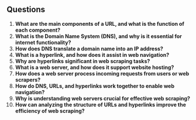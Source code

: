 ## Questions
1. **What are the main components of a URL, and what is the function of each component?**  
2. **What is the Domain Name System (DNS), and why is it essential for internet functionality?**  
3. **How does DNS translate a domain name into an IP address?**  
4. **What is a hyperlink, and how does it assist in web navigation?**  
5. **Why are hyperlinks significant in web scraping tasks?**  
6. **What is a web server, and how does it support website hosting?**  
7. **How does a web server process incoming requests from users or web scrapers?**  
8. **How do DNS, URLs, and hyperlinks work together to enable web navigation?**  
9. **Why is understanding web servers crucial for effective web scraping?**  
10. **How can analyzing the structure of URLs and hyperlinks improve the efficiency of web scraping?**